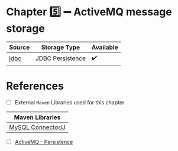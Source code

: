 # Chapter :five: :heavy_minus_sign: ActiveMQ message storage 


| Source  |  Storage Type | Available |
|---------|--|----|
| [jdbc](jdbc) |  JDBC Persistence | :heavy_check_mark: |


# References

- [ ] External `Maven` Libraries used for this chapter

| Maven Libraries                                                                                                       |
|-----------------------------------------------------------------------------------------------------------------------|
| [MySQL Connector/J](https://mvnrepository.com/artifact/mysql/mysql-connector-java)                     |

- [ ] [ActiveMQ - Persistence](http://activemq.apache.org/persistence.html)
